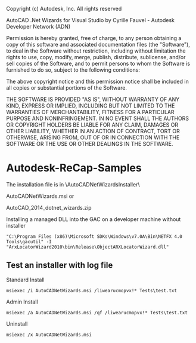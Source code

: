 Copyright (c) Autodesk, Inc. All rights reserved 

AutoCAD .Net Wizards for Visual Studio
by Cyrille Fauvel - Autodesk Developer Network (ADN)


Permission is hereby granted, free of charge, to any person obtaining a copy of
this software and associated documentation files (the "Software"), to deal in
the Software without restriction, including without limitation the rights to
use, copy, modify, merge, publish, distribute, sublicense, and/or sell copies of
the Software, and to permit persons to whom the Software is furnished to do so,
subject to the following conditions:

The above copyright notice and this permission notice shall be included in all
copies or substantial portions of the Software.

THE SOFTWARE IS PROVIDED "AS IS", WITHOUT WARRANTY OF ANY KIND, EXPRESS OR
IMPLIED, INCLUDING BUT NOT LIMITED TO THE WARRANTIES OF MERCHANTABILITY, FITNESS
FOR A PARTICULAR PURPOSE AND NONINFRINGEMENT. IN NO EVENT SHALL THE AUTHORS OR
COPYRIGHT HOLDERS BE LIABLE FOR ANY CLAIM, DAMAGES OR OTHER LIABILITY, WHETHER
IN AN ACTION OF CONTRACT, TORT OR OTHERWISE, ARISING FROM, OUT OF OR IN
CONNECTION WITH THE SOFTWARE OR THE USE OR OTHER DEALINGS IN THE SOFTWARE.


Autodesk-ReCap-Samples
=======================

The installation file is in \AutoCADNetWizardsInstaller\

AutoCADNetWizards.msi or

AutoCAD_2014_dotnet_wizards.zip


Installing a managed DLL into the GAC on a developer machine without installer

    "C:\Program Files (x86)\Microsoft SDKs\Windows\v7.0A\Bin\NETFX 4.0 Tools\gacutil" -I "ArxLocatorWizard2010\bin\Release\ObjectARXLocatorWizard.dll"

	
Test an installer with log file
--------------------------------------

Standard Install

    msiexec /i AutoCADNetWizards.msi /liwearucmopvx!* Tests\test.txt
	
	
Admin Install

    msiexec /a AutoCADNetWizards.msi /qf /liwearucmopvx!* Tests\test.txt
	
	
Uninstall

    msiexec /x AutoCADNetWizards.msi
	